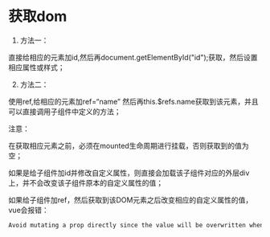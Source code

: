 # 获取dom


1. 方法一：

直接给相应的元素加id,然后再document.getElementById("id");获取，然后设置相应属性或样式；

2. 方法二：

使用ref,给相应的元素加ref=“name” 然后再this.$refs.name获取到该元素，并且可以直接调用子组件中定义的方法；

 

注意：

在获取相应元素之前，必须在mounted生命周期进行挂载，否则获取到的值为空；

如果是给子组件加id并修改自定义属性，则直接会加载该子组件对应的外层div上，并不会改变该子组件原本的自定义属性的值；

如果给子组件加ref，然后获取到该DOM元素之后改变相应的自定义属性的值，vue会报错：

```js
Avoid mutating a prop directly since the value will be overwritten whenever the parent component re-renders. Instead, use a data or computed 
```